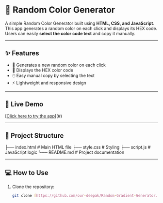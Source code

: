 # 🎨 Random Color Generator

A simple Random Color Generator built using **HTML, CSS, and JavaScript**.  
This app generates a random color on each click and displays its HEX code.  
Users can easily **select the color code text** and copy it manually.

---

## ✨ Features
- 🎨 Generates a new random color on each click  
- 🔢 Displays the HEX color code  
- 🖱️ Easy manual copy by selecting the text  
- ⚡ Lightweight and responsive design  

---

## 🚀 Live Demo
[[Click here to try the app](https://our-deepak.github.io/Random-Gradient-Generator/)](#) 

---

## 📂 Project Structure
├── index.html # Main HTML file
├── style.css # Styling
├── script.js # JavaScript logic
└── README.md # Project documentation


---

## 💻 How to Use
1. Clone the repository:
   ```bash
   git clone [https://github.com/our-deepak/Random-Gradient-Generator.git]
